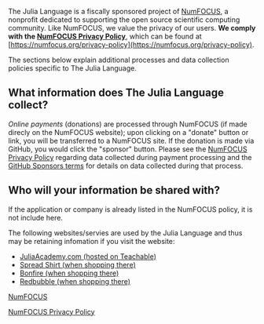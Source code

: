 The Julia Language is a fiscally sponsored project of [NumFOCUS](https://numfocus.org/privacy-policy), a nonprofit dedicated to supporting the open source scientific computing
community. Like NumFOCUS, we value the privacy of our users. **We comply with the [NumFOCUS Privacy Policy](https://numfocus.org/privacy-policy)**, which can be found at
[https://numfocus.org/privacy-policy](https://numfocus.org/privacy-policy).

The sections below explain additional processes and data collection policies specific to The Julia Language.

## What information does The Julia Language collect?

*Online payments* (donations) are processed through NumFOCUS (if made direcly on the NumFOCUS website); upon clicking 
on a "donate" button or link, you will be transferred to a NumFOCUS site. If the donation is made via GitHub, you would click the "sponsor" button.
Please see the [NumFOCUS Privacy Policy](https://numfocus.org/privacy-policy) regarding data collected during 
payment processing and the [GitHub Sponsors terms](https://docs.github.com/en/github/site-policy/github-sponsors-additional-terms) for details on data collected during that process.

## Who will your information be shared with?

If the application or company is already listed in the NumFOCUS policy, it is not include here.

The following websites/servies are used by the Julia Language and thus may be retaining infomation if you visit the website:
- [JuliaAcademy.com (hosted on Teachable)](https://teachable.com/privacy-policy)
- [Spread Shirt (when shopping there)](https://www.spreadshirt.com/privacy-policy-C3259)
- [Bonfire (when shopping there)](https://www.bonfire.com/privacy-policy/)
- [Redbubble (when shopping there)](https://www.redbubble.com/privacy)

[NumFOCUS](https://www.numfocus.org)

[NumFOCUS Privacy Policy](https://numfocus.org/privacy-policy)
